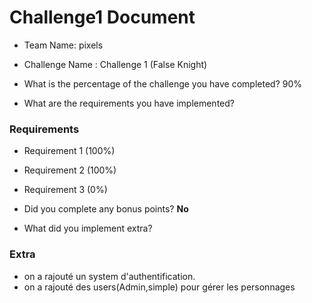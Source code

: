 # Challenge1 Document

- Team Name: pixels
- Challenge Name : Challenge 1 (False Knight)

- What is the percentage of the challenge you have completed? 90%

- What are the requirements you have implemented?

### Requirements

- Requirement 1 (100%)
- Requirement 2 (100%)
- Requirement 3 (0%)

- Did you complete any bonus points? **No**

- What did you implement extra?

### Extra

- on a rajouté un system d'authentification.
- on a rajouté des users(Admin,simple) pour gérer les personnages
